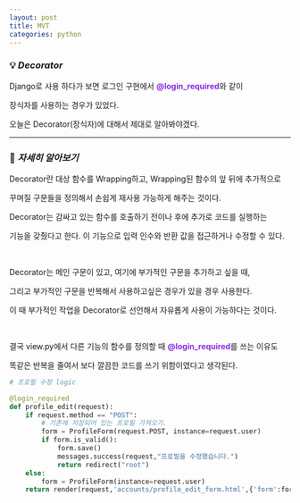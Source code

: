 ```yaml
---
layout: post
title: MVT
categories: python
---
```


### 💡 ***Decorator***

Django로 사용 하다가 보면 로그인 구현에서 <span style="color:#8A2BE2">**@login_required**</span>와 같이

장식자를 사용하는 경우가 있었다. 

오늘은 Decorator(장식자)에 대해서 제대로 알아봐야겠다.

---

### 🔎 ***자세히 알아보기***

Decorator란 대상 함수를 Wrapping하고, Wrapping된 함수의 앞 뒤에 추가적으로

꾸며질 구문들을 정의해서 손쉽게 재사용 가능하게 해주는 것이다.

Decorator는 감싸고 있는 함수를 호출하기 전이나 후에 추가로 코드를 실행하는

기능을 갖췄다고 한다. 이 기능으로 입력 인수와 반환 값을 접근하거나 수정할 수 있다. 

<br>

Decorator는 메인 구문이 있고, 여기에 부가적인 구문을 추가하고 싶을 때,

그리고 부가적인 구문을 반복해서 사용하고싶은 경우가 있을 경우 사용한다.

이 때 부가적인 작업을 Decorator로 선언해서 자유롭게 사용이 가능하다는 것이다.

<br>

결국 view.py에서 다른 기능의 함수를 정의할 때 <span style="color:#8A2BE2">**@login_required**</span>를 쓰는 이유도

똑같은 반복을 줄여서 보다 깔끔한 코드를 쓰기 위함이였다고 생각된다.

```python
# 프로필 수정 logic

@login_required
def profile_edit(request):
    if request.method == "POST":    
        # 기존에 저장되어 있는 프로필 가져오기.
        form = ProfileForm(request.POST, instance=request.user)
        if form.is_valid():
            form.save()
            messages.success(request,"프로필을 수정했습니다.")
            return redirect("root")
    else:
        form = ProfileForm(instance=request.user)
    return render(request,'accounts/profile_edit_form.html',{'form':form})
```